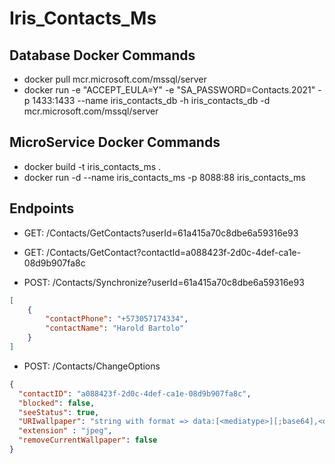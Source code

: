 # Iris_Contacts_Ms

## Database Docker Commands
- docker pull mcr.microsoft.com/mssql/server
- docker run -e "ACCEPT_EULA=Y" -e "SA_PASSWORD=Contacts.2021" -p 1433:1433 --name iris_contacts_db -h iris_contacts_db -d mcr.microsoft.com/mssql/server

## MicroService Docker Commands
- docker build -t iris_contacts_ms .
- docker run -d --name iris_contacts_ms -p 8088:88 iris_contacts_ms

## Endpoints

- GET: /Contacts/GetContacts?userId=61a415a70c8dbe6a59316e93

- GET: /Contacts/GetContact?contactId=a088423f-2d0c-4def-ca1e-08d9b907fa8c

- POST: /Contacts/Synchronize?userId=61a415a70c8dbe6a59316e93
```json
[
    {
        "contactPhone": "+573057174334",
        "contactName": "Harold Bartolo"
    }
]
```

- POST: /Contacts/ChangeOptions
```json
{
  "contactID": "a088423f-2d0c-4def-ca1e-08d9b907fa8c",
  "blocked": false,
  "seeStatus": true,
  "URIwallpaper": "string with format => data:[<mediatype>][;base64],<data> => data:image/jpeg;base64,/9j/4AAQSkZJRgABAQEASABIAAD/",
  "extension" : "jpeg",
  "removeCurrentWallpaper": false
}
```

